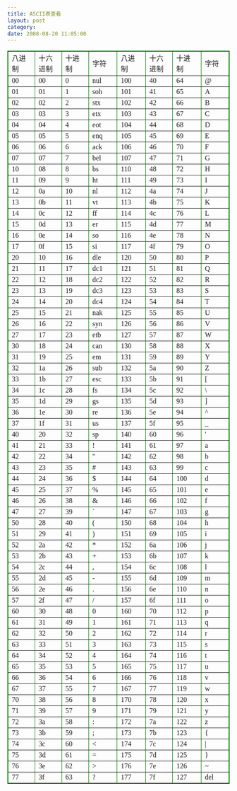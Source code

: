 ```yaml
---
title: ASCII表查看
layout: post
category: 
date: 2008-08-20 11:05:00
---
```


<table style="border-collapse: collapse;" border="1" bordercolor="#008000" cellpadding="5" cellspacing="0" width="528">
     <tr>
         <td width="65"><font face="Simsun">八进制</font></td>
         <td bordercolor="#008000" width="65"><font face="Simsun">十六进制</font></td>
         <td bordercolor="#008000" width="66"><font face="Simsun">十进制</font></td>
         <td bordercolor="#008000" width="66"><font face="Simsun">字符</font></td>
         <td bordercolor="#008000" width="66"><font face="Simsun">八进制</font></td>
         <td bordercolor="#008000" width="66"><font face="Simsun">十六进制</font></td>
         <td bordercolor="#008000" width="66"><font face="Simsun">十进制</font></td>
         <td bordercolor="#008000" width="66"><font face="Simsun">字符</font></td>
     </tr>
     <tr>
         <td bordercolor="#008000" width="65"><font face="Simsun">00</font></td>
         <td bordercolor="#008000" width="65"><font face="Simsun">00</font></td>
         <td bordercolor="#008000" width="66"><font face="Simsun">0</font></td>
         <td bordercolor="#008000" width="66"><font face="Simsun">nul</font></td>
         <td bordercolor="#008000" width="66"><font face="Simsun">100</font></td>
         <td bordercolor="#008000" width="66"><font face="Simsun">40</font></td>
         <td bordercolor="#008000" width="66"><font face="Simsun">64</font></td>
         <td bordercolor="#008000" width="66"><font face="Simsun">@</font></td>
     </tr>
     <tr>
         <td bordercolor="#008000" width="65"><font face="Simsun">01</font></td>
         <td bordercolor="#008000" width="65"><font face="Simsun">01</font></td>
         <td bordercolor="#008000" width="66"><font face="Simsun">1</font></td>
         <td bordercolor="#008000" width="66"><font face="Simsun">soh</font></td>
         <td bordercolor="#008000" width="66"><font face="Simsun">101</font></td>
         <td bordercolor="#008000" width="66"><font face="Simsun">41</font></td>
         <td bordercolor="#008000" width="66"><font face="Simsun">65</font></td>
         <td bordercolor="#008000" width="66"><font face="Simsun">A</font></td>
     </tr>
     <tr>
         <td bordercolor="#008000" width="65"><font face="Simsun">02</font></td>
         <td bordercolor="#008000" width="65"><font face="Simsun">02</font></td>
         <td bordercolor="#008000" width="66"><font face="Simsun">2</font></td>
         <td bordercolor="#008000" width="66"><font face="Simsun">stx</font></td>
         <td bordercolor="#008000" width="66"><font face="Simsun">102</font></td>
         <td bordercolor="#008000" width="66"><font face="Simsun">42</font></td>
         <td bordercolor="#008000" width="66"><font face="Simsun">66</font></td>
         <td bordercolor="#008000" width="66"><font face="Simsun">B</font></td>
     </tr>
     <tr>
         <td bordercolor="#008000" width="65"><font face="Simsun">03</font></td>
         <td bordercolor="#008000" width="65"><font face="Simsun">03</font></td>
         <td bordercolor="#008000" width="66"><font face="Simsun">3</font></td>
         <td bordercolor="#008000" width="66"><font face="Simsun">etx</font></td>
         <td bordercolor="#008000" width="66"><font face="Simsun">103</font></td>
         <td bordercolor="#008000" width="66"><font face="Simsun">43</font></td>
         <td bordercolor="#008000" width="66"><font face="Simsun">67</font></td>
         <td bordercolor="#008000" width="66"><font face="Simsun">C</font></td>
     </tr>
     <tr>
         <td bordercolor="#008000" width="65"><font face="Simsun">04</font></td>
         <td bordercolor="#008000" width="65"><font face="Simsun">04</font></td>
         <td bordercolor="#008000" width="66"><font face="Simsun">4</font></td>
         <td bordercolor="#008000" width="66"><font face="Simsun">eot</font></td>
         <td bordercolor="#008000" width="66"><font face="Simsun">104</font></td>
         <td bordercolor="#008000" width="66"><font face="Simsun">44</font></td>
         <td bordercolor="#008000" width="66"><font face="Simsun">68</font></td>
         <td bordercolor="#008000" width="66"><font face="Simsun">D</font></td>
     </tr>
     <tr>
         <td bordercolor="#008000" width="65"><font face="Simsun">05</font></td>
         <td bordercolor="#008000" width="65"><font face="Simsun">05</font></td>
         <td bordercolor="#008000" width="66"><font face="Simsun">5</font></td>
         <td bordercolor="#008000" width="66"><font face="Simsun">enq</font></td>
         <td bordercolor="#008000" width="66"><font face="Simsun">105</font></td>
         <td bordercolor="#008000" width="66"><font face="Simsun">45</font></td>
         <td bordercolor="#008000" width="66"><font face="Simsun">69</font></td>
         <td bordercolor="#008000" width="66"><font face="Simsun">E</font></td>
     </tr>
     <tr>
         <td bordercolor="#008000" width="65"><font face="Simsun">06</font></td>
         <td bordercolor="#008000" width="65"><font face="Simsun">06</font></td>
         <td bordercolor="#008000" width="66"><font face="Simsun">6</font></td>
         <td bordercolor="#008000" width="66"><font face="Simsun">ack</font></td>
         <td bordercolor="#008000" width="66"><font face="Simsun">106</font></td>
         <td bordercolor="#008000" width="66"><font face="Simsun">46</font></td>
         <td bordercolor="#008000" width="66"><font face="Simsun">70</font></td>
         <td bordercolor="#008000" width="66"><font face="Simsun">F</font></td>
     </tr>
     <tr>
         <td bordercolor="#008000" width="65"><font face="Simsun">07</font></td>
         <td bordercolor="#008000" width="65"><font face="Simsun">07</font></td>
         <td bordercolor="#008000" width="66"><font face="Simsun">7</font></td>
         <td bordercolor="#008000" width="66"><font face="Simsun">bel</font></td>
         <td bordercolor="#008000" width="66"><font face="Simsun">107</font></td>
         <td bordercolor="#008000" width="66"><font face="Simsun">47</font></td>
         <td bordercolor="#008000" width="66"><font face="Simsun">71</font></td>
         <td bordercolor="#008000" width="66"><font face="Simsun">G</font></td>
     </tr>
     <tr>
         <td bordercolor="#008000" width="65"><font face="Simsun">10</font></td>
         <td bordercolor="#008000" width="65"><font face="Simsun">08</font></td>
         <td bordercolor="#008000" width="66"><font face="Simsun">8</font></td>
         <td bordercolor="#008000" width="66"><font face="Simsun">bs</font></td>
         <td bordercolor="#008000" width="66"><font face="Simsun">110</font></td>
         <td bordercolor="#008000" width="66"><font face="Simsun">48</font></td>
         <td bordercolor="#008000" width="66"><font face="Simsun">72</font></td>
         <td bordercolor="#008000" width="66"><font face="Simsun">H</font></td>
     </tr>
     <tr>
         <td bordercolor="#008000" width="65"><font face="Simsun">11</font></td>
         <td bordercolor="#008000" width="65"><font face="Simsun">09</font></td>
         <td bordercolor="#008000" width="66"><font face="Simsun">9</font></td>
         <td bordercolor="#008000" width="66"><font face="Simsun">ht</font></td>
         <td bordercolor="#008000" width="66"><font face="Simsun">111</font></td>
         <td bordercolor="#008000" width="66"><font face="Simsun">49</font></td>
         <td bordercolor="#008000" width="66"><font face="Simsun">73</font></td>
         <td bordercolor="#008000" width="66"><font face="Simsun">I</font></td>
     </tr>
     <tr>
         <td bordercolor="#008000" width="65"><font face="Simsun">12</font></td>
         <td bordercolor="#008000" width="65"><font face="Simsun">0a</font></td>
         <td bordercolor="#008000" width="66"><font face="Simsun">10</font></td>
         <td bordercolor="#008000" width="66"><font face="Simsun">nl</font></td>
         <td bordercolor="#008000" width="66"><font face="Simsun">112</font></td>
         <td bordercolor="#008000" width="66"><font face="Simsun">4a</font></td>
         <td bordercolor="#008000" width="66"><font face="Simsun">74</font></td>
         <td bordercolor="#008000" width="66"><font face="Simsun">J</font></td>
     </tr>
     <tr>
         <td bordercolor="#008000" width="65"><font face="Simsun">13</font></td>
         <td bordercolor="#008000" width="65"><font face="Simsun">0b</font></td>
         <td bordercolor="#008000" width="66"><font face="Simsun">11</font></td>
         <td bordercolor="#008000" width="66"><font face="Simsun">vt</font></td>
         <td bordercolor="#008000" width="66"><font face="Simsun">113</font></td>
         <td bordercolor="#008000" width="66"><font face="Simsun">4b</font></td>
         <td bordercolor="#008000" width="66"><font face="Simsun">75</font></td>
         <td bordercolor="#008000" width="66"><font face="Simsun">K</font></td>
     </tr>
     <tr>
         <td bordercolor="#008000" width="65"><font face="Simsun">14</font></td>
         <td bordercolor="#008000" width="65"><font face="Simsun">0c</font></td>
         <td bordercolor="#008000" width="66"><font face="Simsun">12</font></td>
         <td bordercolor="#008000" width="66"><font face="Simsun">ff</font></td>
         <td bordercolor="#008000" width="66"><font face="Simsun">114</font></td>
         <td bordercolor="#008000" width="66"><font face="Simsun">4c</font></td>
         <td bordercolor="#008000" width="66"><font face="Simsun">76</font></td>
         <td bordercolor="#008000" width="66"><font face="Simsun">L</font></td>
     </tr>
     <tr>
         <td bordercolor="#008000" width="65"><font face="Simsun">15</font></td>
         <td bordercolor="#008000" width="65"><font face="Simsun">0d</font></td>
         <td bordercolor="#008000" width="66"><font face="Simsun">13</font></td>
         <td bordercolor="#008000" width="66"><font face="Simsun">er</font></td>
         <td bordercolor="#008000" width="66"><font face="Simsun">115</font></td>
         <td bordercolor="#008000" width="66"><font face="Simsun">4d</font></td>
         <td bordercolor="#008000" width="66"><font face="Simsun">77</font></td>
         <td bordercolor="#008000" width="66"><font face="Simsun">M</font></td>
     </tr>
     <tr>
         <td bordercolor="#008000" width="65"><font face="Simsun">16</font></td>
         <td bordercolor="#008000" width="65"><font face="Simsun">0e</font></td>
         <td bordercolor="#008000" width="66"><font face="Simsun">14</font></td>
         <td bordercolor="#008000" width="66"><font face="Simsun">so</font></td>
         <td bordercolor="#008000" width="66"><font face="Simsun">116</font></td>
         <td bordercolor="#008000" width="66"><font face="Simsun">4e</font></td>
         <td bordercolor="#008000" width="66"><font face="Simsun">78</font></td>
         <td bordercolor="#008000" width="66"><font face="Simsun">N</font></td>
     </tr>
     <tr>
         <td bordercolor="#008000" width="65"><font face="Simsun">17</font></td>
         <td bordercolor="#008000" width="65"><font face="Simsun">0f</font></td>
         <td bordercolor="#008000" width="66"><font face="Simsun">15</font></td>
         <td bordercolor="#008000" width="66"><font face="Simsun">si</font></td>
         <td bordercolor="#008000" width="66"><font face="Simsun">117</font></td>
         <td bordercolor="#008000" width="66"><font face="Simsun">4f</font></td>
         <td bordercolor="#008000" width="66"><font face="Simsun">79</font></td>
         <td bordercolor="#008000" width="66"><font face="Simsun">O</font></td>
     </tr>
     <tr>
         <td bordercolor="#008000" width="65"><font face="Simsun">20</font></td>
         <td bordercolor="#008000" width="65"><font face="Simsun">10</font></td>
         <td bordercolor="#008000" width="66"><font face="Simsun">16</font></td>
         <td bordercolor="#008000" width="66"><font face="Simsun">dle</font></td>
         <td bordercolor="#008000" width="66"><font face="Simsun">120</font></td>
         <td bordercolor="#008000" width="66"><font face="Simsun">50</font></td>
         <td bordercolor="#008000" width="66"><font face="Simsun">80</font></td>
         <td bordercolor="#008000" width="66"><font face="Simsun">P</font></td>
     </tr>
     <tr>
         <td bordercolor="#008000" width="65"><font face="Simsun">21</font></td>
         <td bordercolor="#008000" width="65"><font face="Simsun">11</font></td>
         <td bordercolor="#008000" width="66"><font face="Simsun">17</font></td>
         <td bordercolor="#008000" width="66"><font face="Simsun">dc1</font></td>
         <td bordercolor="#008000" width="66"><font face="Simsun">121</font></td>
         <td bordercolor="#008000" width="66"><font face="Simsun">51</font></td>
         <td bordercolor="#008000" width="66"><font face="Simsun">81</font></td>
         <td bordercolor="#008000" width="66"><font face="Simsun">Q</font></td>
     </tr>
     <tr>
         <td bordercolor="#008000" width="65"><font face="Simsun">22</font></td>
         <td bordercolor="#008000" width="65"><font face="Simsun">12</font></td>
         <td bordercolor="#008000" width="66"><font face="Simsun">18</font></td>
         <td bordercolor="#008000" width="66"><font face="Simsun">dc2</font></td>
         <td bordercolor="#008000" width="66"><font face="Simsun">122</font></td>
         <td bordercolor="#008000" width="66"><font face="Simsun">52</font></td>
         <td bordercolor="#008000" width="66"><font face="Simsun">82</font></td>
         <td bordercolor="#008000" width="66"><font face="Simsun">R</font></td>
     </tr>
     <tr>
         <td bordercolor="#008000" width="65"><font face="Simsun">23</font></td>
         <td bordercolor="#008000" width="65"><font face="Simsun">13</font></td>
         <td bordercolor="#008000" width="66"><font face="Simsun">19</font></td>
         <td bordercolor="#008000" width="66"><font face="Simsun">dc3</font></td>
         <td bordercolor="#008000" width="66"><font face="Simsun">123</font></td>
         <td bordercolor="#008000" width="66"><font face="Simsun">53</font></td>
         <td bordercolor="#008000" width="66"><font face="Simsun">83</font></td>
         <td bordercolor="#008000" width="66"><font face="Simsun">S</font></td>
     </tr>
     <tr>
         <td bordercolor="#008000" width="65"><font face="Simsun">24</font></td>
         <td bordercolor="#008000" width="65"><font face="Simsun">14</font></td>
         <td bordercolor="#008000" width="66"><font face="Simsun">20</font></td>
         <td bordercolor="#008000" width="66"><font face="Simsun">dc4</font></td>
         <td bordercolor="#008000" width="66"><font face="Simsun">124</font></td>
         <td bordercolor="#008000" width="66"><font face="Simsun">54</font></td>
         <td bordercolor="#008000" width="66"><font face="Simsun">84</font></td>
         <td bordercolor="#008000" width="66"><font face="Simsun">T</font></td>
     </tr>
     <tr>
         <td bordercolor="#008000" width="65"><font face="Simsun">25</font></td>
         <td bordercolor="#008000" width="65"><font face="Simsun">15</font></td>
         <td bordercolor="#008000" width="66"><font face="Simsun">21</font></td>
         <td bordercolor="#008000" width="66"><font face="Simsun">nak</font></td>
         <td bordercolor="#008000" width="66"><font face="Simsun">125</font></td>
         <td bordercolor="#008000" width="66"><font face="Simsun">55</font></td>
         <td bordercolor="#008000" width="66"><font face="Simsun">85</font></td>
         <td bordercolor="#008000" width="66"><font face="Simsun">U</font></td>
     </tr>
     <tr>
         <td bordercolor="#008000" width="65"><font face="Simsun">26</font></td>
         <td bordercolor="#008000" width="65"><font face="Simsun">16</font></td>
         <td bordercolor="#008000" width="66"><font face="Simsun">22</font></td>
         <td bordercolor="#008000" width="66"><font face="Simsun">syn</font></td>
         <td bordercolor="#008000" width="66"><font face="Simsun">126</font></td>
         <td bordercolor="#008000" width="66"><font face="Simsun">56</font></td>
         <td bordercolor="#008000" width="66"><font face="Simsun">86</font></td>
         <td bordercolor="#008000" width="66"><font face="Simsun">V</font></td>
     </tr>
     <tr>
         <td bordercolor="#008000" width="65"><font face="Simsun">27</font></td>
         <td bordercolor="#008000" width="65"><font face="Simsun">17</font></td>
         <td bordercolor="#008000" width="66"><font face="Simsun">23</font></td>
         <td bordercolor="#008000" width="66"><font face="Simsun">etb</font></td>
         <td bordercolor="#008000" width="66"><font face="Simsun">127</font></td>
         <td bordercolor="#008000" width="66"><font face="Simsun">57</font></td>
         <td bordercolor="#008000" width="66"><font face="Simsun">87</font></td>
         <td bordercolor="#008000" width="66"><font face="Simsun">W</font></td>
     </tr>
     <tr>
         <td bordercolor="#008000" width="65"><font face="Simsun">30</font></td>
         <td bordercolor="#008000" width="65"><font face="Simsun">18</font></td>
         <td bordercolor="#008000" width="66"><font face="Simsun">24</font></td>
         <td bordercolor="#008000" width="66"><font face="Simsun">can</font></td>
         <td bordercolor="#008000" width="66"><font face="Simsun">130</font></td>
         <td bordercolor="#008000" width="66"><font face="Simsun">58</font></td>
         <td bordercolor="#008000" width="66"><font face="Simsun">88</font></td>
         <td bordercolor="#008000" width="66"><font face="Simsun">X</font></td>
     </tr>
     <tr>
         <td bordercolor="#008000" width="65"><font face="Simsun">31</font></td>
         <td bordercolor="#008000" width="65"><font face="Simsun">19</font></td>
         <td bordercolor="#008000" width="66"><font face="Simsun">25</font></td>
         <td bordercolor="#008000" width="66"><font face="Simsun">em</font></td>
         <td bordercolor="#008000" width="66"><font face="Simsun">131</font></td>
         <td bordercolor="#008000" width="66"><font face="Simsun">59</font></td>
         <td bordercolor="#008000" width="66"><font face="Simsun">89</font></td>
         <td bordercolor="#008000" width="66"><font face="Simsun">Y</font></td>
     </tr>
     <tr>
         <td bordercolor="#008000" width="65"><font face="Simsun">32</font></td>
         <td bordercolor="#008000" width="65"><font face="Simsun">1a</font></td>
         <td bordercolor="#008000" width="66"><font face="Simsun">26</font></td>
         <td bordercolor="#008000" width="66"><font face="Simsun">sub</font></td>
         <td bordercolor="#008000" width="66"><font face="Simsun">132</font></td>
         <td bordercolor="#008000" width="66"><font face="Simsun">5a</font></td>
         <td bordercolor="#008000" width="66"><font face="Simsun">90</font></td>
         <td bordercolor="#008000" width="66"><font face="Simsun">Z</font></td>
     </tr>
     <tr>
         <td bordercolor="#008000" width="65"><font face="Simsun">33</font></td>
         <td bordercolor="#008000" width="65"><font face="Simsun">1b</font></td>
         <td bordercolor="#008000" width="66"><font face="Simsun">27</font></td>
         <td bordercolor="#008000" width="66"><font face="Simsun">esc</font></td>
         <td bordercolor="#008000" width="66"><font face="Simsun">133</font></td>
         <td bordercolor="#008000" width="66"><font face="Simsun">5b</font></td>
         <td bordercolor="#008000" width="66"><font face="Simsun">91</font></td>
         <td bordercolor="#008000" width="66"><font face="Simsun">[</font></td>
     </tr>
     <tr>
         <td bordercolor="#008000" width="65"><font face="Simsun">34</font></td>
         <td bordercolor="#008000" width="65"><font face="Simsun">1c</font></td>
         <td bordercolor="#008000" width="66"><font face="Simsun">28</font></td>
         <td bordercolor="#008000" width="66"><font face="Simsun">fs</font></td>
         <td bordercolor="#008000" width="66"><font face="Simsun">134</font></td>
         <td bordercolor="#008000" width="66"><font face="Simsun">5c</font></td>
         <td bordercolor="#008000" width="66"><font face="Simsun">92</font></td>
         <td bordercolor="#008000" width="66"><font face="Simsun">\</font></td>
     </tr>
     <tr>
         <td bordercolor="#008000" width="65"><font face="Simsun">35</font></td>
         <td bordercolor="#008000" width="65"><font face="Simsun">1d</font></td>
         <td bordercolor="#008000" width="66"><font face="Simsun">29</font></td>
         <td bordercolor="#008000" width="66"><font face="Simsun">gs</font></td>
         <td bordercolor="#008000" width="66"><font face="Simsun">135</font></td>
         <td bordercolor="#008000" width="66"><font face="Simsun">5d</font></td>
         <td bordercolor="#008000" width="66"><font face="Simsun">93</font></td>
         <td bordercolor="#008000" width="66"><font face="Simsun">]</font></td>
     </tr>
     <tr>
         <td bordercolor="#008000" width="65"><font face="Simsun">36</font></td>
         <td bordercolor="#008000" width="65"><font face="Simsun">1e</font></td>
         <td bordercolor="#008000" width="66"><font face="Simsun">30</font></td>
         <td bordercolor="#008000" width="66"><font face="Simsun">re</font></td>
         <td bordercolor="#008000" width="66"><font face="Simsun">136</font></td>
         <td bordercolor="#008000" width="66"><font face="Simsun">5e</font></td>
         <td bordercolor="#008000" width="66"><font face="Simsun">94</font></td>
         <td bordercolor="#008000" width="66"><font face="Simsun">^</font></td>
     </tr>
     <tr>
         <td bordercolor="#008000" width="65"><font face="Simsun">37</font></td>
         <td bordercolor="#008000" width="65"><font face="Simsun">1f</font></td>
         <td bordercolor="#008000" width="66"><font face="Simsun">31</font></td>
         <td bordercolor="#008000" width="66"><font face="Simsun">us</font></td>
         <td bordercolor="#008000" width="66"><font face="Simsun">137</font></td>
         <td bordercolor="#008000" width="66"><font face="Simsun">5f</font></td>
         <td bordercolor="#008000" width="66"><font face="Simsun">95</font></td>
         <td bordercolor="#008000" width="66"><font face="Simsun">_</font></td>
     </tr>
     <tr>
         <td bordercolor="#008000" width="65"><font face="Simsun">40</font></td>
         <td bordercolor="#008000" width="65"><font face="Simsun">20</font></td>
         <td bordercolor="#008000" width="66"><font face="Simsun">32</font></td>
         <td bordercolor="#008000" width="66"><font face="Simsun">sp</font></td>
         <td bordercolor="#008000" width="66"><font face="Simsun">140</font></td>
         <td bordercolor="#008000" width="66"><font face="Simsun">60</font></td>
         <td bordercolor="#008000" width="66"><font face="Simsun">96</font></td>
         <td bordercolor="#008000" width="66"><font face="Simsun">'</font></td>
     </tr>
     <tr>
         <td bordercolor="#008000" width="65"><font face="Simsun">41</font></td>
         <td bordercolor="#008000" width="65"><font face="Simsun">21</font></td>
         <td bordercolor="#008000" width="66"><font face="Simsun">33</font></td>
         <td bordercolor="#008000" width="66"><font face="Simsun">!</font></td>
         <td bordercolor="#008000" width="66"><font face="Simsun">141</font></td>
         <td bordercolor="#008000" width="66"><font face="Simsun">61</font></td>
         <td bordercolor="#008000" width="66"><font face="Simsun">97</font></td>
         <td bordercolor="#008000" width="66"><font face="Simsun">a</font></td>
     </tr>
     <tr>
         <td bordercolor="#008000" width="65"><font face="Simsun">42</font></td>
         <td bordercolor="#008000" width="65"><font face="Simsun">22</font></td>
         <td bordercolor="#008000" width="66"><font face="Simsun">34</font></td>
         <td bordercolor="#008000" width="66"><font face="Simsun">"</font></td>
         <td bordercolor="#008000" width="66"><font face="Simsun">142</font></td>
         <td bordercolor="#008000" width="66"><font face="Simsun">62</font></td>
         <td bordercolor="#008000" width="66"><font face="Simsun">98</font></td>
         <td bordercolor="#008000" width="66"><font face="Simsun">b</font></td>
     </tr>
     <tr>
         <td bordercolor="#008000" width="65"><font face="Simsun">43</font></td>
         <td bordercolor="#008000" width="65"><font face="Simsun">23</font></td>
         <td bordercolor="#008000" width="66"><font face="Simsun">35</font></td>
         <td bordercolor="#008000" width="66"><font face="Simsun">#</font></td>
         <td bordercolor="#008000" width="66"><font face="Simsun">143</font></td>
         <td bordercolor="#008000" width="66"><font face="Simsun">63</font></td>
         <td bordercolor="#008000" width="66"><font face="Simsun">99</font></td>
         <td bordercolor="#008000" width="66"><font face="Simsun">c</font></td>
     </tr>
     <tr>
         <td bordercolor="#008000" width="65"><font face="Simsun">44</font></td>
         <td bordercolor="#008000" width="65"><font face="Simsun">24</font></td>
         <td bordercolor="#008000" width="66"><font face="Simsun">36</font></td>
         <td bordercolor="#008000" width="66"><font face="Simsun">$</font></td>
         <td bordercolor="#008000" width="66"><font face="Simsun">144</font></td>
         <td bordercolor="#008000" width="66"><font face="Simsun">64</font></td>
         <td bordercolor="#008000" width="66"><font face="Simsun">100</font></td>
         <td bordercolor="#008000" width="66"><font face="Simsun">d</font></td>
     </tr>
     <tr>
         <td bordercolor="#008000" width="65"><font face="Simsun">45</font></td>
         <td bordercolor="#008000" width="65"><font face="Simsun">25</font></td>
         <td bordercolor="#008000" width="66"><font face="Simsun">37</font></td>
         <td bordercolor="#008000" width="66"><font face="Simsun">%</font></td>
         <td bordercolor="#008000" width="66"><font face="Simsun">145</font></td>
         <td bordercolor="#008000" width="66"><font face="Simsun">65</font></td>
         <td bordercolor="#008000" width="66"><font face="Simsun">101</font></td>
         <td bordercolor="#008000" width="66"><font face="Simsun">e</font></td>
     </tr>
     <tr>
         <td bordercolor="#008000" width="65"><font face="Simsun">46</font></td>
         <td bordercolor="#008000" width="65"><font face="Simsun">26</font></td>
         <td bordercolor="#008000" width="66"><font face="Simsun">38</font></td>
         <td bordercolor="#008000" width="66"><font face="Simsun">&amp;</font></td>
         <td bordercolor="#008000" width="66"><font face="Simsun">146</font></td>
         <td bordercolor="#008000" width="66"><font face="Simsun">66</font></td>
         <td bordercolor="#008000" width="66"><font face="Simsun">102</font></td>
         <td bordercolor="#008000" width="66"><font face="Simsun">f</font></td>
     </tr>
     <tr>
         <td bordercolor="#008000" width="65"><font face="Simsun">47</font></td>
         <td bordercolor="#008000" width="65"><font face="Simsun">27</font></td>
         <td bordercolor="#008000" width="66"><font face="Simsun">39</font></td>
         <td bordercolor="#008000" width="66"><font face="Simsun">`</font></td>
         <td bordercolor="#008000" width="66"><font face="Simsun">147</font></td>
         <td bordercolor="#008000" width="66"><font face="Simsun">67</font></td>
         <td bordercolor="#008000" width="66"><font face="Simsun">103</font></td>
         <td bordercolor="#008000" width="66"><font face="Simsun">g</font></td>
     </tr>
     <tr>
         <td bordercolor="#008000" width="65"><font face="Simsun">50</font></td>
         <td bordercolor="#008000" width="65"><font face="Simsun">28</font></td>
         <td bordercolor="#008000" width="66"><font face="Simsun">40</font></td>
         <td bordercolor="#008000" width="66"><font face="Simsun">(</font></td>
         <td bordercolor="#008000" width="66"><font face="Simsun">150</font></td>
         <td bordercolor="#008000" width="66"><font face="Simsun">68</font></td>
         <td bordercolor="#008000" width="66"><font face="Simsun">104</font></td>
         <td bordercolor="#008000" width="66"><font face="Simsun">h</font></td>
     </tr>
     <tr>
         <td bordercolor="#008000" width="65"><font face="Simsun">51</font></td>
         <td bordercolor="#008000" width="65"><font face="Simsun">29</font></td>
         <td bordercolor="#008000" width="66"><font face="Simsun">41</font></td>
         <td bordercolor="#008000" width="66"><font face="Simsun">)</font></td>
         <td bordercolor="#008000" width="66"><font face="Simsun">151</font></td>
         <td bordercolor="#008000" width="66"><font face="Simsun">69</font></td>
         <td bordercolor="#008000" width="66"><font face="Simsun">105</font></td>
         <td bordercolor="#008000" width="66"><font face="Simsun">i</font></td>
     </tr>
     <tr>
         <td bordercolor="#008000" width="65"><font face="Simsun">52</font></td>
         <td bordercolor="#008000" width="65"><font face="Simsun">2a</font></td>
         <td bordercolor="#008000" width="66"><font face="Simsun">42</font></td>
         <td bordercolor="#008000" width="66"><font face="Simsun">*</font></td>
         <td bordercolor="#008000" width="66"><font face="Simsun">152</font></td>
         <td bordercolor="#008000" width="66"><font face="Simsun">6a</font></td>
         <td bordercolor="#008000" width="66"><font face="Simsun">106</font></td>
         <td bordercolor="#008000" width="66"><font face="Simsun">j</font></td>
     </tr>
     <tr>
         <td bordercolor="#008000" width="65"><font face="Simsun">53</font></td>
         <td bordercolor="#008000" width="65"><font face="Simsun">2b</font></td>
         <td bordercolor="#008000" width="66"><font face="Simsun">43</font></td>
         <td bordercolor="#008000" width="66"><font face="Simsun">+</font></td>
         <td bordercolor="#008000" width="66"><font face="Simsun">153</font></td>
         <td bordercolor="#008000" width="66"><font face="Simsun">6b</font></td>
         <td bordercolor="#008000" width="66"><font face="Simsun">107</font></td>
         <td bordercolor="#008000" width="66"><font face="Simsun">k</font></td>
     </tr>
     <tr>
         <td bordercolor="#008000" width="65"><font face="Simsun">54</font></td>
         <td bordercolor="#008000" width="65"><font face="Simsun">2c</font></td>
         <td bordercolor="#008000" width="66"><font face="Simsun">44</font></td>
         <td bordercolor="#008000" width="66"><font face="Simsun">,</font></td>
         <td bordercolor="#008000" width="66"><font face="Simsun">154</font></td>
         <td bordercolor="#008000" width="66"><font face="Simsun">6c</font></td>
         <td bordercolor="#008000" width="66"><font face="Simsun">108</font></td>
         <td bordercolor="#008000" width="66"><font face="Simsun">l</font></td>
     </tr>
     <tr>
         <td bordercolor="#008000" width="65"><font face="Simsun">55</font></td>
         <td bordercolor="#008000" width="65"><font face="Simsun">2d</font></td>
         <td bordercolor="#008000" width="66"><font face="Simsun">45</font></td>
         <td bordercolor="#008000" width="66"><font face="Simsun">-</font></td>
         <td bordercolor="#008000" width="66"><font face="Simsun">155</font></td>
         <td bordercolor="#008000" width="66"><font face="Simsun">6d</font></td>
         <td bordercolor="#008000" width="66"><font face="Simsun">109</font></td>
         <td bordercolor="#008000" width="66"><font face="Simsun">m</font></td>
     </tr>
     <tr>
         <td bordercolor="#008000" width="65"><font face="Simsun">56</font></td>
         <td bordercolor="#008000" width="65"><font face="Simsun">2e</font></td>
         <td bordercolor="#008000" width="66"><font face="Simsun">46</font></td>
         <td bordercolor="#008000" width="66"><font face="Simsun">.</font></td>
         <td bordercolor="#008000" width="66"><font face="Simsun">156</font></td>
         <td bordercolor="#008000" width="66"><font face="Simsun">6e</font></td>
         <td bordercolor="#008000" width="66"><font face="Simsun">110</font></td>
         <td bordercolor="#008000" width="66"><font face="Simsun">n</font></td>
     </tr>
     <tr>
         <td bordercolor="#008000" width="65"><font face="Simsun">57</font></td>
         <td bordercolor="#008000" width="65"><font face="Simsun">2f</font></td>
         <td bordercolor="#008000" width="66"><font face="Simsun">47</font></td>
         <td bordercolor="#008000" width="66"><font face="Simsun">/</font></td>
         <td bordercolor="#008000" width="66"><font face="Simsun">157</font></td>
         <td bordercolor="#008000" width="66"><font face="Simsun">6f</font></td>
         <td bordercolor="#008000" width="66"><font face="Simsun">111</font></td>
         <td bordercolor="#008000" width="66"><font face="Simsun">o</font></td>
     </tr>
     <tr>
         <td bordercolor="#008000" width="65"><font face="Simsun">60</font></td>
         <td bordercolor="#008000" width="65"><font face="Simsun">30</font></td>
         <td bordercolor="#008000" width="66"><font face="Simsun">48</font></td>
         <td bordercolor="#008000" width="66"><font face="Simsun">0</font></td>
         <td bordercolor="#008000" width="66"><font face="Simsun">160</font></td>
         <td bordercolor="#008000" width="66"><font face="Simsun">70</font></td>
         <td bordercolor="#008000" width="66"><font face="Simsun">112</font></td>
         <td bordercolor="#008000" width="66"><font face="Simsun">p</font></td>
     </tr>
     <tr>
         <td bordercolor="#008000" width="65"><font face="Simsun">61</font></td>
         <td bordercolor="#008000" width="65"><font face="Simsun">31</font></td>
         <td bordercolor="#008000" width="66"><font face="Simsun">49</font></td>
         <td bordercolor="#008000" width="66"><font face="Simsun">1</font></td>
         <td bordercolor="#008000" width="66"><font face="Simsun">161</font></td>
         <td bordercolor="#008000" width="66"><font face="Simsun">71</font></td>
         <td bordercolor="#008000" width="66"><font face="Simsun">113</font></td>
         <td bordercolor="#008000" width="66"><font face="Simsun">q</font></td>
     </tr>
     <tr>
         <td bordercolor="#008000" width="65"><font face="Simsun">62</font></td>
         <td bordercolor="#008000" width="65"><font face="Simsun">32</font></td>
         <td bordercolor="#008000" width="66"><font face="Simsun">50</font></td>
         <td bordercolor="#008000" width="66"><font face="Simsun">2</font></td>
         <td bordercolor="#008000" width="66"><font face="Simsun">162</font></td>
         <td bordercolor="#008000" width="66"><font face="Simsun">72</font></td>
         <td bordercolor="#008000" width="66"><font face="Simsun">114</font></td>
         <td bordercolor="#008000" width="66"><font face="Simsun">r</font></td>
     </tr>
     <tr>
         <td bordercolor="#008000" width="65"><font face="Simsun">63</font></td>
         <td bordercolor="#008000" width="65"><font face="Simsun">33</font></td>
         <td bordercolor="#008000" width="66"><font face="Simsun">51</font></td>
         <td bordercolor="#008000" width="66"><font face="Simsun">3</font></td>
         <td bordercolor="#008000" width="66"><font face="Simsun">163</font></td>
         <td bordercolor="#008000" width="66"><font face="Simsun">73</font></td>
         <td bordercolor="#008000" width="66"><font face="Simsun">115</font></td>
         <td bordercolor="#008000" width="66"><font face="Simsun">s</font></td>
     </tr>
     <tr>
         <td bordercolor="#008000" width="65"><font face="Simsun">64</font></td>
         <td bordercolor="#008000" width="65"><font face="Simsun">34</font></td>
         <td bordercolor="#008000" width="66"><font face="Simsun">52</font></td>
         <td bordercolor="#008000" width="66"><font face="Simsun">4</font></td>
         <td bordercolor="#008000" width="66"><font face="Simsun">164</font></td>
         <td bordercolor="#008000" width="66"><font face="Simsun">74</font></td>
         <td bordercolor="#008000" width="66"><font face="Simsun">116</font></td>
         <td bordercolor="#008000" width="66"><font face="Simsun">t</font></td>
     </tr>
     <tr>
         <td bordercolor="#008000" width="65"><font face="Simsun">65</font></td>
         <td bordercolor="#008000" width="65"><font face="Simsun">35</font></td>
         <td bordercolor="#008000" width="66"><font face="Simsun">53</font></td>
         <td bordercolor="#008000" width="66"><font face="Simsun">5</font></td>
         <td bordercolor="#008000" width="66"><font face="Simsun">165</font></td>
         <td bordercolor="#008000" width="66"><font face="Simsun">75</font></td>
         <td bordercolor="#008000" width="66"><font face="Simsun">117</font></td>
         <td bordercolor="#008000" width="66"><font face="Simsun">u</font></td>
     </tr>
     <tr>
         <td bordercolor="#008000" width="65"><font face="Simsun">66</font></td>
         <td bordercolor="#008000" width="65"><font face="Simsun">36</font></td>
         <td bordercolor="#008000" width="66"><font face="Simsun">54</font></td>
         <td bordercolor="#008000" width="66"><font face="Simsun">6</font></td>
         <td bordercolor="#008000" width="66"><font face="Simsun">166</font></td>
         <td bordercolor="#008000" width="66"><font face="Simsun">76</font></td>
         <td bordercolor="#008000" width="66"><font face="Simsun">118</font></td>
         <td bordercolor="#008000" width="66"><font face="Simsun">v</font></td>
     </tr>
     <tr>
         <td bordercolor="#008000" width="65"><font face="Simsun">67</font></td>
         <td bordercolor="#008000" width="65"><font face="Simsun">37</font></td>
         <td bordercolor="#008000" width="66"><font face="Simsun">55</font></td>
         <td bordercolor="#008000" width="66"><font face="Simsun">7</font></td>
         <td bordercolor="#008000" width="66"><font face="Simsun">167</font></td>
         <td bordercolor="#008000" width="66"><font face="Simsun">77</font></td>
         <td bordercolor="#008000" width="66"><font face="Simsun">119</font></td>
         <td bordercolor="#008000" width="66"><font face="Simsun">w</font></td>
     </tr>
     <tr>
         <td bordercolor="#008000" width="65"><font face="Simsun">70</font></td>
         <td bordercolor="#008000" width="65"><font face="Simsun">38</font></td>
         <td bordercolor="#008000" width="66"><font face="Simsun">56</font></td>
         <td bordercolor="#008000" width="66"><font face="Simsun">8</font></td>
         <td bordercolor="#008000" width="66"><font face="Simsun">170</font></td>
         <td bordercolor="#008000" width="66"><font face="Simsun">78</font></td>
         <td bordercolor="#008000" width="66"><font face="Simsun">120</font></td>
         <td bordercolor="#008000" width="66"><font face="Simsun">x</font></td>
     </tr>
     <tr>
         <td bordercolor="#008000" width="65"><font face="Simsun">71</font></td>
         <td bordercolor="#008000" width="65"><font face="Simsun">39</font></td>
         <td bordercolor="#008000" width="66"><font face="Simsun">57</font></td>
         <td bordercolor="#008000" width="66"><font face="Simsun">9</font></td>
         <td bordercolor="#008000" width="66"><font face="Simsun">171</font></td>
         <td bordercolor="#008000" width="66"><font face="Simsun">79</font></td>
         <td bordercolor="#008000" width="66"><font face="Simsun">121</font></td>
         <td bordercolor="#008000" width="66"><font face="Simsun">y</font></td>
     </tr>
     <tr>
         <td bordercolor="#008000" width="65"><font face="Simsun">72</font></td>
         <td bordercolor="#008000" width="65"><font face="Simsun">3a</font></td>
         <td bordercolor="#008000" width="66"><font face="Simsun">58</font></td>
         <td bordercolor="#008000" width="66"><font face="Simsun">:</font></td>
         <td bordercolor="#008000" width="66"><font face="Simsun">172</font></td>
         <td bordercolor="#008000" width="66"><font face="Simsun">7a</font></td>
         <td bordercolor="#008000" width="66"><font face="Simsun">122</font></td>
         <td bordercolor="#008000" width="66"><font face="Simsun">z</font></td>
     </tr>
     <tr>
         <td bordercolor="#008000" width="65"><font face="Simsun">73</font></td>
         <td bordercolor="#008000" width="65"><font face="Simsun">3b</font></td>
         <td bordercolor="#008000" width="66"><font face="Simsun">59</font></td>
         <td bordercolor="#008000" width="66"><font face="Simsun">;</font></td>
         <td bordercolor="#008000" width="66"><font face="Simsun">173</font></td>
         <td bordercolor="#008000" width="66"><font face="Simsun">7b</font></td>
         <td bordercolor="#008000" width="66"><font face="Simsun">123</font></td>
         <td bordercolor="#008000" width="66"><font face="Simsun">{</font></td>
     </tr>
     <tr>
         <td bordercolor="#008000" width="65"><font face="Simsun">74</font></td>
         <td bordercolor="#008000" width="65"><font face="Simsun">3c</font></td>
         <td bordercolor="#008000" width="66"><font face="Simsun">60</font></td>
         <td bordercolor="#008000" width="66"><font face="Simsun">&lt;</font></td>
         <td bordercolor="#008000" width="66"><font face="Simsun">174</font></td>
         <td bordercolor="#008000" width="66"><font face="Simsun">7c</font></td>
         <td bordercolor="#008000" width="66"><font face="Simsun">124</font></td>
         <td bordercolor="#008000" width="66"><font face="Simsun">|</font></td>
     </tr>
     <tr>
         <td bordercolor="#008000" width="65"><font face="Simsun">75</font></td>
         <td bordercolor="#008000" width="65"><font face="Simsun">3d</font></td>
         <td bordercolor="#008000" width="66"><font face="Simsun">61</font></td>
         <td bordercolor="#008000" width="66"><font face="Simsun">=</font></td>
         <td bordercolor="#008000" width="66"><font face="Simsun">175</font></td>
         <td bordercolor="#008000" width="66"><font face="Simsun">7d</font></td>
         <td bordercolor="#008000" width="66"><font face="Simsun">125</font></td>
         <td bordercolor="#008000" width="66"><font face="Simsun">}</font></td>
     </tr>
     <tr>
         <td bordercolor="#008000" width="65"><font face="Simsun">76</font></td>
         <td bordercolor="#008000" width="65"><font face="Simsun">3e</font></td>
         <td bordercolor="#008000" width="66"><font face="Simsun">62</font></td>
         <td bordercolor="#008000" width="66"><font face="Simsun">&gt;</font></td>
         <td bordercolor="#008000" width="66"><font face="Simsun">176</font></td>
         <td bordercolor="#008000" width="66"><font face="Simsun">7e</font></td>
         <td bordercolor="#008000" width="66"><font face="Simsun">126</font></td>
         <td bordercolor="#008000" width="66"><font face="Simsun">~</font></td>
     </tr>
     <tr>
         <td bordercolor="#008000" width="65"><font face="Simsun">77</font></td>
         <td bordercolor="#008000" width="65"><font face="Simsun">3f</font></td>
         <td bordercolor="#008000" width="66"><font face="Simsun">63</font></td>
         <td bordercolor="#008000" width="66"><font face="Simsun">?</font></td>
         <td bordercolor="#008000" width="66"><font face="Simsun">177</font></td>
         <td bordercolor="#008000" width="66"><font face="Simsun">7f</font></td>
         <td bordercolor="#008000" width="66"><font face="Simsun">127</font></td>
         <td bordercolor="#008000" width="66"><font face="Simsun">del</font></td>
     </tr>
</table>